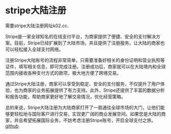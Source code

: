 # stripe大陆注册

需要stripe大陆注册网址k02.cc. 

Stripe是一家全球知名的在线支付平台，为商家提供了便捷、安全的支付解决方案。目前，Stripe已经扩展到了大陆市场，并且提供了注册服务，让大陆的商家也可以轻松接入全球支付网络。

注册Stripe大陆账号的流程非常简单，只需要准备好相关的身份证明和营业执照等证件，填写相关信息，即可完成注册。注册成功后，商家就可以在大陆境内和全球范围内接收各种支付方式的款项，极大地方便了跨境交易。

通过Stripe大陆注册，商家可以享受到稳定、安全的支付服务，不仅提升了用户体验，也为商家的业务拓展提供了有力支持。此外，Stripe还提供了丰富的数据分析和报告功能，帮助商家更好地了解交易情况，优化经营策略。

总的来说，Stripe大陆注册为大陆商家打开了一扇通往全球市场的大门，让他们能够更轻松地与国际客户进行交易，实现更广阔的商业发展空间。如果您是大陆的商家，并且希望拓展国际业务，不妨考虑注册Stripe账号，开启全球支付之旅。[github](https://github.com)